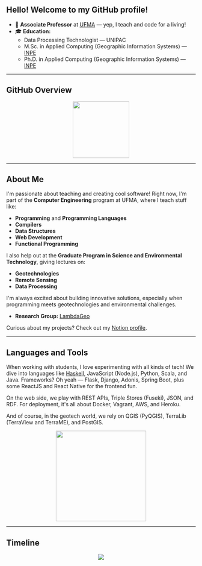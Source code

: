 ## Hello! Welcome to my GitHub profile!

- 💼 **Associate Professor** at [UFMA](https://www.ufma.br/) — yep, I teach and code for a living!  
- 🎓 **Education:**  
  - Data Processing Technologist — UNIPAC  
  - M.Sc. in Applied Computing (Geographic Information Systems) — [INPE](https://www.gov.br/inpe/pt-br)  
  - Ph.D. in Applied Computing (Geographic Information Systems) — [INPE](https://www.gov.br/inpe/pt-br)  

---

## GitHub Overview

<p align="center">
  <img height="150em" src="https://github-readme-stats.vercel.app/api?username=profsergiocosta&show_icons=true&theme=dark&include_all_commits=true" />
 
  <!--
  <img height="150em" src="https://github-readme-streak-stats.herokuapp.com/?user=profsergiocosta&theme=dark&hide_border=false" />
  -->
</p>

---

## About Me

I'm passionate about teaching and creating cool software! Right now, I'm part of the **Computer Engineering** program at UFMA, where I teach stuff like:

- **Programming** and **Programming Languages**  
- **Compilers**  
- **Data Structures**  
- **Web Development**  
- **Functional Programming**  

I also help out at the **Graduate Program in Science and Environmental Technology**, giving lectures on:

- **Geotechnologies**  
- **Remote Sensing**  
- **Data Processing**  

I'm always excited about building innovative solutions, especially when programming meets geotechnologies and environmental challenges.

- **Research Group:** [LambdaGeo](https://github.com/LambdaGeo)  

Curious about my projects? Check out my [Notion profile](https://profsergiocosta.notion.site/).

---

## Languages and Tools

When working with students, I love experimenting with all kinds of tech! We dive into languages like [Haskell](https://lambda-ma.github.io/rwh-ptbr/), JavaScript (Node.js), Python, Scala, and Java. Frameworks? Oh yeah — Flask, Django, Adonis, Spring Boot, plus some ReactJS and React Native for the frontend fun.  

On the web side, we play with REST APIs, Triple Stores (Fuseki), JSON, and RDF. For deployment, it's all about Docker, Vagrant, AWS, and Heroku.  

And of course, in the geotech world, we rely on QGIS (PyQGIS), TerraLib (TerraView and TerraME), and PostGIS.

<p align="center">
  <img height="240em" src="https://github-readme-stats.vercel.app/api/top-langs/?username=profsergiocosta&layout=compact&hide=Assembly,HTML,Hack,Scilab,Makefile,ANTLR,Jupyter%20Notebook&langs_count=14&theme=dark" />
</p>

---

## Timeline 

<p align="center">
  <a href="https://github.com/profsergiocosta">
    <img src="http://github-profile-summary-cards.vercel.app/api/cards/profile-details?username=profsergiocosta&theme=transparent&bg_color=blue" />
  </a>
</p>
